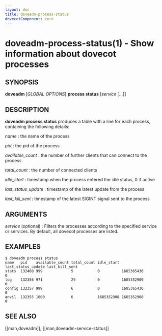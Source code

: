 ```yaml
---
layout: doc
title: doveadm-process-status
dovecotComponent: core
---
```


# doveadm-process-status(1) - Show information about dovecot processes

## SYNOPSIS

**doveadm** [*GLOBAL OPTIONS*] **process status** [*service* [...]]

## DESCRIPTION

**doveadm process status** produces a table with a line for each process,
containing the following details:

*name*
:   the name of the process

*pid*
:   the pid of the process

*available_count*
:   the number of further clients that can connect to the process

*total_count*
:   the number of connected clients

*idle_start*
:   timestamp when the process entered the idle status, 0 if active

*last_status_update*
:   timestamp of the latest update from the process

*last_kill_sent*
:   timestamp of the latest SIGINT signal sent to the process

<!-- @include: global-options-formatter.inc -->

## ARGUMENTS

*service* (optional)
:   Filters the processes according to the specified service or services.
    By default, all dovecot processes are listed.

## EXAMPLES

```console
$ doveadm process status
name   pid    available_count total_count idle_start last_status_update last_kill_sent
stats  132400 999             5           0          1685365436         0
log    132356 971             29          0          1685352909         0
config 132357 999             6           0          1685365436         0
anvil  132355 1000            0           1685352908 1685352908         0
```

<!-- @include: reporting-bugs.inc -->

## SEE ALSO

[[man,doveadm]], [[man,doveadm-service-status]]
